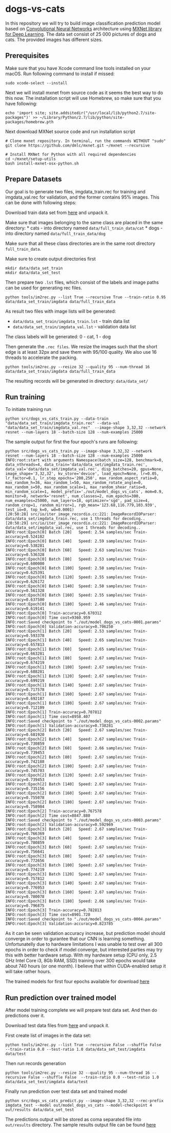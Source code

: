# dogs-vs-cats
In this repository we will try to build image classification prediction model based on [Convolutional Neural Networks][2] architecture using [MXNet library for Deep Learning][1].
The data set consist of 25 000 pictures of dogs and cats. The provided images has different sizes.

## Prerequisites

Make sure that you have Xcode command line tools installed on your macOS. 
Run following command to install if missed:
```
sudo xcode-select --install
```

Next we will install mxnet from source code as it seems the best way to do this now.
The installation script will use Homebrew, so make sure that you have following:
```
echo 'import site; site.addsitedir("/usr/local/lib/python2.7/site-packages")' >> ~/Library/Python/2.7/lib/python/site-packages/homebrew.pth
```
Next download MXNet source code and run installation script
```
# Clone mxnet repository. In terminal, run the commands WITHOUT "sudo"
git clone https://github.com/dmlc/mxnet.git ~/mxnet --recursive

# Install MXNet for Python with all required dependencies
cd ~/mxnet/setup-utils
bash install-mxnet-osx-python.sh
```

## Prepare Datasets
Our goal is to generate two files, imgdata_train.rec for training and imgdata_val.rec for validation, and the former contains 95% images.
This can be done with following steps:

Download train data set from [here](https://drive.google.com/open?id=0B0ChXT-rp95aa1FHa3ZmVEJLZkk) and unpack it.

Make sure that images belonging to the same class are placed in the same directory:
	* cats - into directory named `data/full_train_data/cat`
	* dogs - into directory named `data/full_train_data/dog`

Make sure that all these class directories are in the same root directory `full_train_data`.

Make sure to create output directories first
```
mkdir data/data_set_train
mkdir data/data_set_test
```

Then prepare two `.lst` files, which consist of the labels and image paths can be used for generating rec files.
```
python tools/im2rec.py --list True --recursive True --train-ratio 0.95 data/data_set_train/imgdata data/full_train_data
```
As result two files with image lists will be generated:

* `data/data_set_train/imgdata_train.lst` - train data list
* `data/data_set_train/imgdata_val.lst` - validation data list

The class labels will be generated: 0 - cat, 1 - dog

Then generate the `.rec files`. We resize the images such that the short edge is at least 32px and save them with 95/100 quality. We also use 16 threads to accelerate the packing.
```
python tools/im2rec.py --resize 32 --quality 95 --num-thread 16 data/data_set_train/imgdata data/full_train_data
```
The resulting records will be generated in directory: `data/data_set/`


## Run training
To initiate training run
```
python src/dogs_vs_cats_train.py --data-train "data/data_set_train/imgdata_train.rec" --data-val "data/data_set_train/imgdata_val.rec"  --image-shape 3,32,32 --network resnet --num-layers 18 --batch-size 128 --num-examples 25000
```

The sample output for first the four epoch's runs are following:
```
python src/dogs_vs_cats_train.py --image-shape 3,32,32 --network resnet --num-layers 18 --batch-size 128 --num-examples 25000
INFO:root:start with arguments Namespace(batch_size=128, benchmark=0, data_nthreads=4, data_train='data/data_set/imgdata_train.rec', data_val='data/data_set/imgdata_val.rec', disp_batches=20, gpus=None, image_shape='3,32,32', kv_store='device', load_epoch=None, lr=0.05, lr_factor=0.1, lr_step_epochs='200,250', max_random_aspect_ratio=0, max_random_h=36, max_random_l=50, max_random_rotate_angle=0, max_random_s=50, max_random_scale=1, max_random_shear_ratio=0, min_random_scale=1, model_prefix='./out/model_dogs_vs_cats', mom=0.9, monitor=0, network='resnet', num_classes=2, num_epochs=300, num_examples=25000, num_layers=18, optimizer='sgd', pad_size=4, random_crop=1, random_mirror=1, rgb_mean='123.68,116.779,103.939', test_io=0, top_k=0, wd=0.0001)
[20:50:28] src/io/iter_image_recordio.cc:221: ImageRecordIOParser: data/data_set/imgdata_train.rec, use 1 threads for decoding..
[20:50:29] src/io/iter_image_recordio.cc:221: ImageRecordIOParser: data/data_set/imgdata_val.rec, use 1 threads for decoding..
INFO:root:Epoch[0] Batch [20]	Speed: 2.54 samples/sec	Train-accuracy=0.524182
INFO:root:Epoch[0] Batch [40]	Speed: 2.59 samples/sec	Train-accuracy=0.538281
INFO:root:Epoch[0] Batch [60]	Speed: 2.63 samples/sec	Train-accuracy=0.536328
INFO:root:Epoch[0] Batch [80]	Speed: 2.53 samples/sec	Train-accuracy=0.600000
INFO:root:Epoch[0] Batch [100]	Speed: 2.50 samples/sec	Train-accuracy=0.625391
INFO:root:Epoch[0] Batch [120]	Speed: 2.55 samples/sec	Train-accuracy=0.626172
INFO:root:Epoch[0] Batch [140]	Speed: 2.50 samples/sec	Train-accuracy=0.561328
INFO:root:Epoch[0] Batch [160]	Speed: 2.55 samples/sec	Train-accuracy=0.637500
INFO:root:Epoch[0] Batch [180]	Speed: 2.46 samples/sec	Train-accuracy=0.619141
INFO:root:Epoch[0] Train-accuracy=0.670312
INFO:root:Epoch[0] Time cost=9360.959
INFO:root:Saved checkpoint to "./out/model_dogs_vs_cats-0001.params"
INFO:root:Epoch[0] Validation-accuracy=0.706250
INFO:root:Epoch[1] Batch [20]	Speed: 2.53 samples/sec	Train-accuracy=0.593378
INFO:root:Epoch[1] Batch [40]	Speed: 2.65 samples/sec	Train-accuracy=0.657813
INFO:root:Epoch[1] Batch [60]	Speed: 2.65 samples/sec	Train-accuracy=0.663281
INFO:root:Epoch[1] Batch [80]	Speed: 2.67 samples/sec	Train-accuracy=0.674219
INFO:root:Epoch[1] Batch [100]	Speed: 2.67 samples/sec	Train-accuracy=0.688281
INFO:root:Epoch[1] Batch [120]	Speed: 2.67 samples/sec	Train-accuracy=0.699219
INFO:root:Epoch[1] Batch [140]	Speed: 2.67 samples/sec	Train-accuracy=0.717578
INFO:root:Epoch[1] Batch [160]	Speed: 2.67 samples/sec	Train-accuracy=0.692187
INFO:root:Epoch[1] Batch [180]	Speed: 2.67 samples/sec	Train-accuracy=0.712109
INFO:root:Epoch[1] Train-accuracy=0.707812
INFO:root:Epoch[1] Time cost=8958.407
INFO:root:Saved checkpoint to "./out/model_dogs_vs_cats-0002.params"
INFO:root:Epoch[1] Validation-accuracy=0.738281
INFO:root:Epoch[2] Batch [20]	Speed: 2.67 samples/sec	Train-accuracy=0.681920
INFO:root:Epoch[2] Batch [40]	Speed: 2.67 samples/sec	Train-accuracy=0.730859
INFO:root:Epoch[2] Batch [60]	Speed: 2.66 samples/sec	Train-accuracy=0.739453
INFO:root:Epoch[2] Batch [80]	Speed: 2.67 samples/sec	Train-accuracy=0.742188
INFO:root:Epoch[2] Batch [100]	Speed: 2.67 samples/sec	Train-accuracy=0.745703
INFO:root:Epoch[2] Batch [120]	Speed: 2.67 samples/sec	Train-accuracy=0.739453
INFO:root:Epoch[2] Batch [140]	Speed: 2.67 samples/sec	Train-accuracy=0.735156
INFO:root:Epoch[2] Batch [160]	Speed: 2.67 samples/sec	Train-accuracy=0.755078
INFO:root:Epoch[2] Batch [180]	Speed: 2.67 samples/sec	Train-accuracy=0.758984
INFO:root:Epoch[2] Train-accuracy=0.767578
INFO:root:Epoch[2] Time cost=8847.880
INFO:root:Saved checkpoint to "./out/model_dogs_vs_cats-0003.params"
INFO:root:Epoch[2] Validation-accuracy=0.592969
INFO:root:Epoch[3] Batch [20]	Speed: 2.67 samples/sec	Train-accuracy=0.766369
INFO:root:Epoch[3] Batch [40]	Speed: 2.67 samples/sec	Train-accuracy=0.780859
INFO:root:Epoch[3] Batch [60]	Speed: 2.67 samples/sec	Train-accuracy=0.756641
INFO:root:Epoch[3] Batch [80]	Speed: 2.67 samples/sec	Train-accuracy=0.772656
INFO:root:Epoch[3] Batch [100]	Speed: 2.67 samples/sec	Train-accuracy=0.774219
INFO:root:Epoch[3] Batch [120]	Speed: 2.67 samples/sec	Train-accuracy=0.757812
INFO:root:Epoch[3] Batch [140]	Speed: 2.67 samples/sec	Train-accuracy=0.776953
INFO:root:Epoch[3] Batch [160]	Speed: 2.67 samples/sec	Train-accuracy=0.780078
INFO:root:Epoch[3] Batch [180]	Speed: 2.66 samples/sec	Train-accuracy=0.796875
INFO:root:Epoch[3] Train-accuracy=0.782813
INFO:root:Epoch[3] Time cost=8901.720
INFO:root:Saved checkpoint to "./out/model_dogs_vs_cats-0004.params"
INFO:root:Epoch[3] Validation-accuracy=0.823785
```

As it can be seen validation accuracy increase, but prediction model should converge in order to gurantee that our CNN is learning something. Unfortunatelly due to hardware limitations I was unable to test over all 300 epochs in order to check if model converge, but interested parties may try this with better hardware setup. With my hardware setup (CPU only, 2.5 GHz Intel Core i3, 8Gb RAM, SSD) training over 300 epochs would take about 740 hours (or one month). I believe that within CUDA-enabled setup it will take rather hours. 

The trained models for first four epochs available for download [here](https://drive.google.com/open?id=0B0ChXT-rp95aVURpbEVRNkxCcTA)

## Run prediction over trained model
After model training complete we will prepare test data set. And then do predictions over it.

Download test data files from [here](https://drive.google.com/open?id=0B0ChXT-rp95aUGRnZTgyUWpjNDg) and unpack it.

First create list of images in the data set:

```
python tools/im2rec.py --list True --recursive False --shuffle False  --train-ratio 0.0 --test-ratio 1.0 data/data_set_test/imgdata data/test
```

Then run records generation

```
python tools/im2rec.py --resize 32 --quality 95 --num-thread 16 --recursive False --shuffle False  --train-ratio 0.0 --test-ratio 1.0 data/data_set_test/imgdata data/test
```

Finally run prediction over test data set and trained model

```
python src/dogs_vs_cats_predict.py --image-shape 3,32,32 --rec-prefix imgdata_test --model out/model_dogs_vs_cats --model-checkpoint 4 out/results data/data_set_test
```

The predictions output will be stored as coma separated file into `out/results` directory. 
The sample results output file can be found [here](https://github.com/yaricom/dogs-vs-cats/tree/master/contents/p_results.csv)


[1]: http://mxnet.io
[2]: http://deeplearning.net/tutorial/lenet.html
